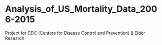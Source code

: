 # Analysis_of_US_Mortality_Data_2006-2015
Project for CDC (Centers for Disease Control and Prevention) &amp; Elder Research

